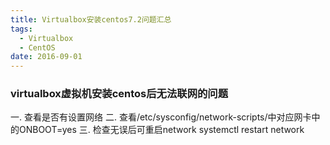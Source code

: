 ```yaml
---
title: Virtualbox安装centos7.2问题汇总
tags:
  - Virtualbox
  - CentOS
date: 2016-09-01
---
```


### virtualbox虚拟机安装centos后无法联网的问题
一. 查看是否有设置网络
二. 查看/etc/sysconfig/network-scripts/中对应网卡中的ONBOOT=yes
三. 检查无误后可重启network
systemctl restart network